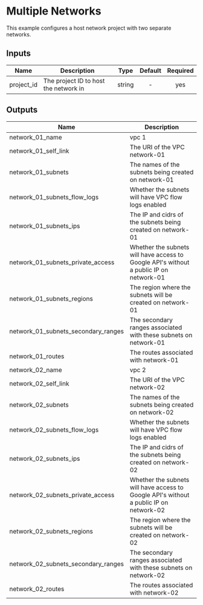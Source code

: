 # Multiple Networks

This example configures a host network project with two separate networks.

[^]: (autogen_docs_start)


## Inputs

| Name | Description | Type | Default | Required |
|------|-------------|:----:|:-----:|:-----:|
| project_id | The project ID to host the network in | string | - | yes |

## Outputs

| Name | Description |
|------|-------------|
| network_01_name | vpc 1 |
| network_01_self_link | The URI of the VPC network-01 |
| network_01_subnets | The names of the subnets being created on network-01 |
| network_01_subnets_flow_logs | Whether the subnets will have VPC flow logs enabled |
| network_01_subnets_ips | The IP and cidrs of the subnets being created on network-01 |
| network_01_subnets_private_access | Whether the subnets will have access to Google API's without a public IP on network-01 |
| network_01_subnets_regions | The region where the subnets will be created on network-01 |
| network_01_subnets_secondary_ranges | The secondary ranges associated with these subnets on network-01 |
| network_01_routes | The routes associated with network-01 |
| network_02_name | vpc 2 |
| network_02_self_link | The URI of the VPC network-02 |
| network_02_subnets | The names of the subnets being created on network-02 |
| network_02_subnets_flow_logs | Whether the subnets will have VPC flow logs enabled |
| network_02_subnets_ips | The IP and cidrs of the subnets being created on network-02 |
| network_02_subnets_private_access | Whether the subnets will have access to Google API's without a public IP on network-02 |
| network_02_subnets_regions | The region where the subnets will be created on network-02 |
| network_02_subnets_secondary_ranges | The secondary ranges associated with these subnets on network-02 |
| network_02_routes | The routes associated with network-02 |

[^]: (autogen_docs_end)